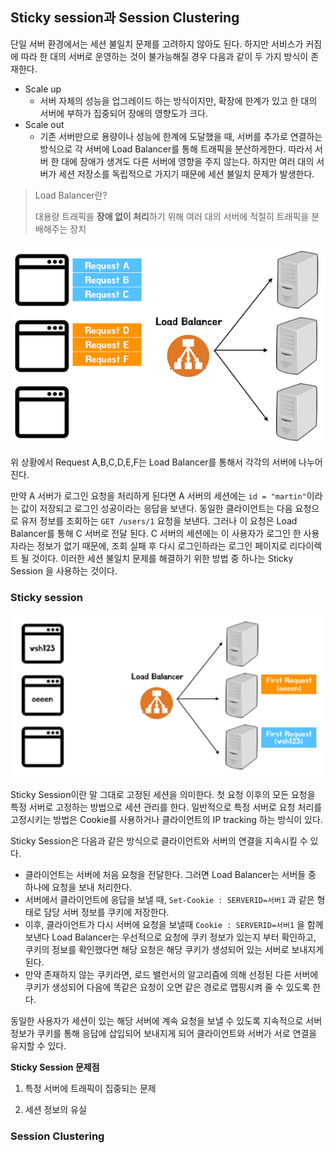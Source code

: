 ## Sticky session과 Session Clustering

단일 서버 환경에서는 세션 불일치 문제를 고려하지 않아도 된다. 하지만 서비스가 커짐에 따라 한 대의 서버로 운영하는 것이 불가능해질 경우 다음과 같이 두 가지 방식이 존재한다.

- Scale up
  - 서버 자체의 성능을 업그레이드 하는 방식이지만, 확장에 한계가 있고 한 대의 서버에 부하가 집중되어 장애의 영향도가 크다.
- Scale out
  - 기존 서버만으로 용량이나 성능에 한계에 도달했을 때, 서버를 추가로 연결하는 방식으로 각 서버에 Load Balancer를 통해 트래픽을 분산하게한다. 따라서 서버 한 대에 장애가 생겨도 다른 서버에 영향을 주지 않는다. 하지만 여러 대의 서버가 세션 저장소를 독립적으로 가지기 때문에 세션 불일치 문제가 발생한다.

> Load Balancer란?
> 
> 대용량 트래픽을 **장애 없이 처리**하기 위해 여러 대의 서버에 적절히 트래픽을 분배해주는 장치

![img](https://github.com/dilmah0203/TIL/blob/main/Image/Load%20Balancer2.png)

위 상황에서 Request A,B,C,D,E,F는 Load Balancer를 통해서 각각의 서버에 나누어진다.

만약 A 서버가 로그인 요청을 처리하게 된다면 A 서버의 세션에는 `id = "martin"`이라는 값이 저장되고 로그인 성공이라는 응답을 보낸다. 동일한 클라이언트는 다음 요청으로 유저 정보를 조회하는 `GET /users/1` 요청을 보낸다. 그러나 이 요청은 Load Balancer를 통해 C 서버로 전달 된다. C 서버의 세션에는 이 사용자가 로그인 한 사용자라는 정보가 없기 때문에, 조회 실패 후 다시 로그인하라는  로그인 페이지로 리다이렉트 될 것이다. 이러한 세션 불일치 문제를 해결하기 위한 방법 중 하나는 Sticky Session 을 사용하는 것이다.

### Sticky session

![img2](https://github.com/dilmah0203/TIL/blob/main/Image/Sticky%20Session1.png)

Sticky Session이란 말 그대로 고정된 세션을 의미한다. 첫 요청 이후의 모든 요청을 특정 서버로 고정하는 방법으로 세션 관리를 한다. 일반적으로 특정 서버로 요청 처리를 고정시키는 방법은 Cookie를 사용하거나 클라이언트의 IP tracking 하는 방식이 있다.

Sticky Session은 다음과 같은 방식으로 클라이언트와 서버의 연결을 지속시킬 수 있다.

- 클라이언트는 서버에 처음 요청을 전달한다. 그러면 Load Balancer는 서버들 중 하나에 요청을 보내 처리한다.
- 서버에서 클라이언트에 응답을 보낼 때, `Set-Cookie : SERVERID=서버1` 과 같은 형태로 담당 서버 정보를 쿠키에 저장한다.
- 이후, 클라이언트가 다시 서버에 요청을 보낼때 `Cookie : SERVERID=서버1` 을 함께 보낸다 Load Balancer는 우선적으로 요청에 쿠키 정보가 있는지 부터 확인하고, 쿠키의 정보를 확인했다면 해당 요청은 해당 쿠키가 생성되어 있는 서버로 보내지게 된다.
- 만약 존재하지 않는 쿠키라면, 로드 밸런서의 알고리즘에 의해 선정된 다른 서버에 쿠키가 생성되어 다음에 똑같은 요청이 오면 같은 경로로 맵핑시켜 줄 수 있도록 한다.
 
동일한 사용자가 세션이 있는 해당 서버에 계속 요청을 보낼 수 있도록 지속적으로 서버 정보가 쿠키를 통해 응답에 삽입되어 보내지게 되어 클라이언트와 서버가 서로 연결을 유지할 수 있다.

**Sticky Session 문제점**

1. 특정 서버에 트래픽이 집중되는 문제

2. 세션 정보의 유실

### Session Clustering






